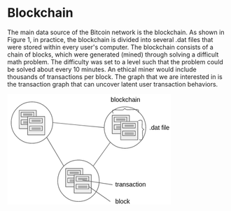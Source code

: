 # Blockchain

The main data source of the Bitcoin network is the blockchain. As shown in Figure 1, in practice, the blockchain is divided into several .dat files that were stored within every user's computer. The blockchain consists of a chain of blocks, which were generated (mined) through solving a difficult math problem. The difficulty was set to a level such that the problem could be solved about every 10 minutes. An ethical miner would include thousands of transactions per block. The graph that we are interested in is the transaction graph that can uncover latent user transaction behaviors.

![Figure 1 Bitcoin network schema](../.gitbook/assets/bitcoin-network)
